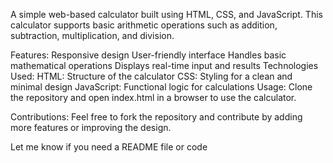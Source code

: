 A simple web-based calculator built using HTML, CSS, and JavaScript. This calculator supports basic arithmetic operations such as addition, subtraction, multiplication, and division.

Features:
Responsive design
User-friendly interface
Handles basic mathematical operations
Displays real-time input and results
Technologies Used:
HTML: Structure of the calculator
CSS: Styling for a clean and minimal design
JavaScript: Functional logic for calculations
Usage:
Clone the repository and open index.html in a browser to use the calculator.

Contributions:
Feel free to fork the repository and contribute by adding more features or improving the design.

Let me know if you need a README file or code
